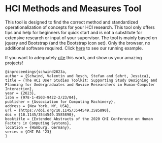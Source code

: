 # HCI Methods and Measures Tool
This tool is designed to find the correct method and standardized operationalization of concepts for your HCI research. This tool only offers tips and help for beginners for quick start and is not a substitute for extensive research or input of your supervisor. The tool is mainly based on jquery and Bootstrap (and the Bootstrap icon set). Only the browser, no additional software required. Click <a href="https://hci-studies.org/methods-and-measures/">here</a> to see our running example.

If you want to adequately <a href="https://github.com/valentin-schwind/methods-and-measures/blob/master/HCIToolkit.bib"> cite</a> this work, and show us your amazing projects!

```
@inproceedings{schwind2023a,
author = {Schwind, Valentin and Resch, Stefan and Sehrt, Jessica},
title = {The HCI User Studies Toolkit: Supporting Study Designing and Planning for Undergraduates and Novice Researchers in Human-Computer Interaction},
year = {2023},
isbn = {978-1-4503-9422-2/23/04},
publisher = {Association for Computing Machinery},
address = {New York, NY, USA},
url = {https://doi.org/10.1145/3544549.3585890},
doi = {10.1145/3544549.3585890},
booktitle = {Extended Abstracts of the 2020 CHI Conference on Human Factors in Computing Systems},
location = {Hamburg, Germany},
series = {CHI EA '23}
}
```
